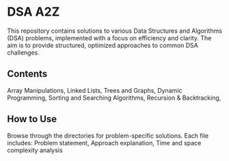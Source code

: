 # DSA A2Z

This repository contains solutions to various Data Structures and Algorithms (DSA) problems, implemented with a focus on efficiency and clarity. The aim is to provide structured, optimized approaches to common DSA challenges.

## Contents
Array Manipulations,
Linked Lists,
Trees and Graphs,
Dynamic Programming,
Sorting and Searching Algorithms,
Recursion & Backtracking,

## How to Use
Browse through the directories for problem-specific solutions. Each file includes:
Problem statement,
Approach explanation,
Time and space complexity analysis

